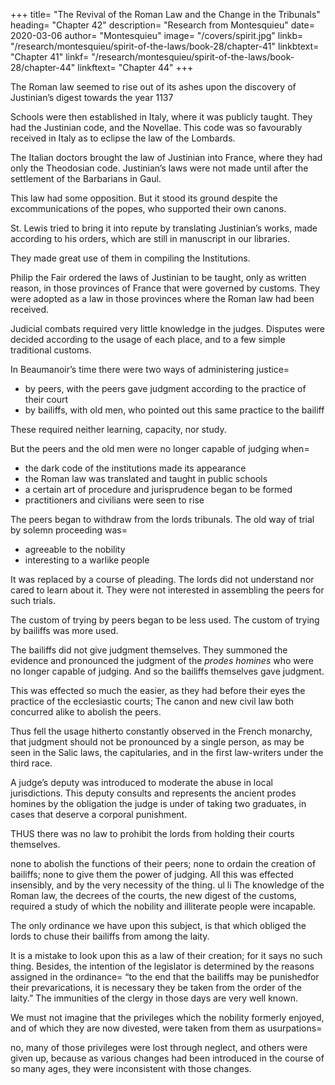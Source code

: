 

+++
title=  "The Revival of the Roman Law and the Change in the Tribunals"
heading=  "Chapter 42"
description=  "Research from Montesquieu"
date=  2020-03-06
author=  "Montesquieu"
image= "/covers/spirit.jpg"
linkb=  "/research/montesquieu/spirit-of-the-laws/book-28/chapter-41"
linkbtext=  "Chapter 41"
linkf=  "/research/montesquieu/spirit-of-the-laws/book-28/chapter-44"
linkftext=  "Chapter 44"
+++

The Roman law seemed to rise out of its ashes upon the discovery of Justinian’s digest towards the year 1137

Schools were then established in Italy, where it was publicly taught. They had the Justinian code, and the Novellae. This code was so favourably received in Italy as to eclipse the law of the Lombards.

The Italian doctors brought the law of Justinian into France, where they had only the Theodosian code. Justinian’s laws were not made until after the settlement of the Barbarians in Gaul.

This law had some opposition. But it stood its ground despite the excommunications of the popes, who supported their own canons.

St. Lewis tried to bring it into repute by translating Justinian’s works, made according to his orders, which are still in manuscript in our libraries.

They made great use of them in compiling the Institutions.

Philip the Fair ordered the laws of Justinian to be taught, only as written reason, in those provinces of France that were governed by customs. They were adopted as a law in those provinces where the Roman law had been received.

Judicial combats required very little knowledge in the judges. Disputes were decided according to the usage of each place, and to a few simple traditional customs.

In Beaumanoir’s time there were two ways of administering justice= 
- by peers, with the peers gave judgment according to the practice of their court
- by bailiffs, with old men, who pointed out this same practice to the bailiff

These required neither learning, capacity, nor study.

But the peers and the old men were no longer capable of judging when= 
- the dark code of the institutions made its appearance
- the Roman law was translated and taught in public schools
- a certain art of procedure and jurisprudence began to be formed
- practitioners and civilians were seen to rise

The peers began to withdraw from the lords tribunals. The old way of trial by solemn proceeding was= 
- agreeable to the nobility
- interesting to a warlike people

It was replaced by a course of pleading. The lords did not understand nor cared to learn about it. They were not interested in assembling the peers for such trials. 

The custom of trying by peers began to be less used. The custom of trying by bailiffs was more used. 

The bailiffs did not give judgment themselves. They summoned the evidence and pronounced the judgment of the *prodes homines* who were no longer capable of judging. And so the bailiffs themselves gave judgment.

This was effected so much the easier, as they had before their eyes the practice of the ecclesiastic courts; The canon and new civil law both concurred alike to abolish the peers.

Thus fell the usage hitherto constantly observed in the French monarchy, that judgment should not be pronounced by a single person, as may be seen in the Salic laws, the capitularies, and in the first law-writers under the third race.

A judge’s deputy was introduced to moderate the abuse in local jurisdictions. This deputy consults and represents the ancient prodes homines by the obligation the judge is under of taking two graduates, in cases that deserve a corporal punishment.

<!-- In fine, it is become of no manner of effect by the extreme facility of appeals. -->

THUS there was no law to prohibit the lords from holding their courts themselves.

none to abolish the functions of their peers; none to ordain the creation of bailiffs;
none to give them the power of judging. All this was effected insensibly, and by the very necessity of the thing. ul li The knowledge of the Roman law, the decrees of the courts, the new digest of the customs, required a study of which the nobility and illiterate people were incapable.

The only ordinance we have upon this subject, is that which obliged the lords to chuse their bailiffs from among the laity.

It is a mistake to look upon this as a law of their creation; for it says no such thing.
Besides, the intention of the legislator is determined by the reasons assigned in the ordinance= 
“to the end that the bailiffs may be punishedfor their prevarications, it is necessary they be taken from the order of the laity.”
The immunities of the clergy in those days are very well known.

We must not imagine that the privileges which the nobility formerly enjoyed, and of which they are now divested, were taken from them as usurpations= 

no, many of those privileges were lost through neglect, and others were given up, because as various changes had been introduced in the course of so many ages, they were inconsistent with those changes.
